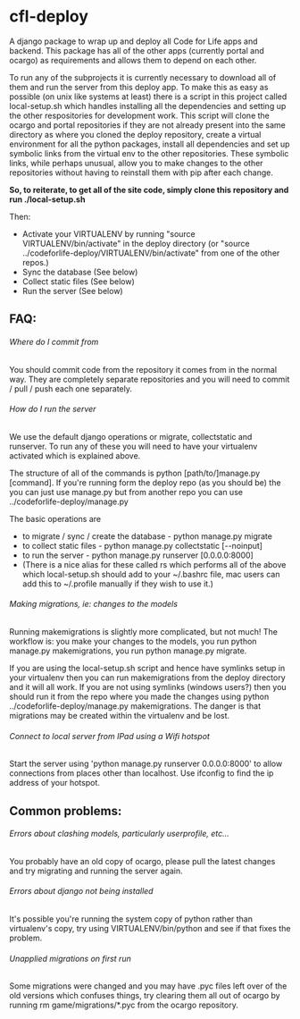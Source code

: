 # cfl-deploy

A django package to wrap up and deploy all Code for Life apps and backend. This package has all of the other apps (currently portal and ocargo) as requirements and allows them to depend on each other.

To run any of the subprojects it is currently necessary to download all of them and run the server from this deploy app. To make this as easy as possible (on unix like systems at least) there is a script in this project called local-setup.sh which handles installing all the dependencies and setting up the other respositories for development work. This script will clone the ocargo and portal repositories if they are not already present into the same directory as where you cloned the deploy repository, create a virtual environment for all the python packages, install all dependencies and set up symbolic links from the virtual env to the other repositories. These symbolic links, while perhaps unusual, allow you to make changes to the other repositories without having to reinstall them with pip after each change.

**So, to reiterate, to get all of the site code, simply clone this repository and run ./local-setup.sh**

Then:

* Activate your VIRTUALENV by running "source VIRTUALENV/bin/activate" in the deploy directory (or "source ../codeforlife-deploy/VIRTUALENV/bin/activate" from one of the other repos.)
* Sync the database (See below)
* Collect static files (See below)
* Run the server (See below)


## FAQ:
###### Where do I commit from
You should commit code from the repository it comes from in the normal way. They are completely separate repositories and you will need to commit / pull / push each one separately.

###### How do I run the server
We use the default django operations or migrate, collectstatic and runserver. To run any of these you will need to have your virtualenv activated which is explained above.

The structure of all of the commands is python [path/to/]manage.py [command]. If you're running form the deploy repo (as you should be) the you can just use manage.py but from another repo you can use ../codeforlife-deploy/manage.py

The basic operations are
  - to migrate / sync / create the database      - python manage.py migrate
  - to collect static files                      - python manage.py collectstatic [--noinput]
  - to run the server                            - python manage.py runserver [0.0.0.0:8000]
  - (There is a nice alias for these called rs which performs all of the above which local-setup.sh should add to your ~/.bashrc file, mac users can add this to ~/.profile manually if they wish to use it.)

###### Making migrations, ie: changes to the models
Running makemigrations is slightly more complicated, but not much! The workflow is: you make your changes to the models, you run python manage.py makemigrations, you run python manage.py migrate.

If you are using the local-setup.sh script and hence have symlinks setup in your virtualenv then you can run makemigrations from the deploy directory and it will all work. If you are not using symlinks (windows users?) then you should run it from the repo where you made the changes using python ../codeforlife-deploy/manage.py makemigrations. The danger is that migrations may be created within the virtualenv and be lost.

###### Connect to local server from IPad using a Wifi hotspot
Start the server using 'python manage.py runserver 0.0.0.0:8000' to allow connections from places other than localhost. Use ifconfig to find the ip address of your hotspot.

## Common problems:
###### Errors about clashing models, particularly userprofile, etc...
You probably have an old copy of ocargo, please pull the latest changes and try migrating and running the server again.

###### Errors about django not being installed
It's possible you're running the system copy of python rather than virtualenv's copy, try using VIRTUALENV/bin/python and see if that fixes the problem.

###### Unapplied migrations on first run
Some migrations were changed and you may have .pyc files left over of the old versions which confuses things, try clearing them all out of ocargo by running rm game/migrations/*.pyc from the ocargo repository.
